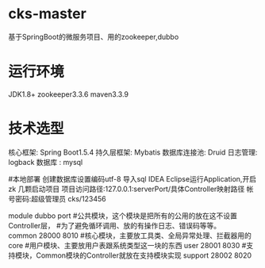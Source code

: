 # cks-master
基于SpringBoot的微服务项目、用的zookeeper,dubbo
# 运行环境
JDK1.8+ zookeeper3.3.6 maven3.3.9

# 技术选型
核心框架: Spring Boot1.5.4
持久层框架: Mybatis
数据库连接池: Druid
日志管理: logback
数据库 : mysql

#本地部署
创建数据库设置编码utf-8
导入sql
IDEA Eclipse运行Application,开启zk 几颗启动项目
项目访问路径:127.0.0.1:serverPort/具体Controller映射路径
帐号密码:超级管理员 cks/123456

module     dubbo      port
#公共模块，这个模块是把所有的公用的放在这不设置Controller层，
#为了避免循环调用、放的有操作日志、错误码等等。   
common     28000      8010
#核心模块，主要放工具类、全局异常处理、拦截器用的 
core
#用户模块、主要放用户表跟系统类型这一块的东西
user       28001     8030
#支持模块，Common模块的Controller就放在支持模块实现
support    28002     8020  